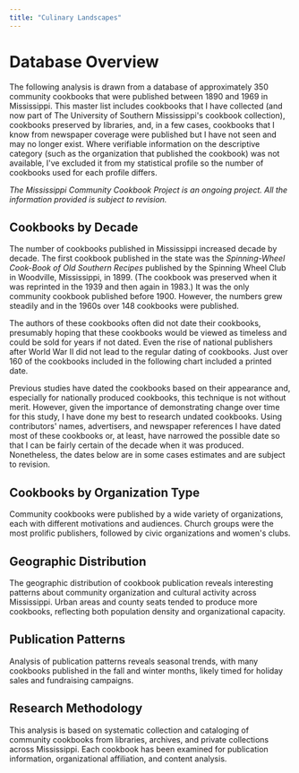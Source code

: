 ```yaml
---
title: "Culinary Landscapes"
---
```


# Database Overview

The following analysis is drawn from a database of approximately 350 community cookbooks that were published between 1890 and 1969 in Mississippi. This master list includes cookbooks that I have collected (and now part of The University of Southern Mississippi's cookbook collection), cookbooks preserved by libraries, and, in a few cases, cookbooks that I know from newspaper coverage were published but I have not seen and may no longer exist. Where verifiable information on the descriptive category (such as the organization that published the cookbook) was not available, I've excluded it from my statistical profile so the number of cookbooks used for each profile differs.

*The Mississippi Community Cookbook Project is an ongoing project. All the information provided is subject to revision.*

## Cookbooks by Decade

The number of cookbooks published in Mississippi increased decade by decade. The first cookbook published in the state was the *Spinning-Wheel Cook-Book of Old Southern Recipes* published by the Spinning Wheel Club in Woodville, Mississippi, in 1899. (The cookbook was preserved when it was reprinted in the 1939 and then again in 1983.) It was the only community cookbook published before 1900. However, the numbers grew steadily and in the 1960s over 148 cookbooks were published.

The authors of these cookbooks often did not date their cookbooks, presumably hoping that these cookbooks would be viewed as timeless and could be sold for years if not dated. Even the rise of national publishers after World War II did not lead to the regular dating of cookbooks. Just over 160 of the cookbooks included in the following chart included a printed date.

Previous studies have dated the cookbooks based on their appearance and, especially for nationally produced cookbooks, this technique is not without merit. However, given the importance of demonstrating change over time for this study, I have done my best to research undated cookbooks. Using contributors' names, advertisers, and newspaper references I have dated most of these cookbooks or, at least, have narrowed the possible date so that I can be fairly certain of the decade when it was produced. Nonetheless, the dates below are in some cases estimates and are subject to revision.

## Cookbooks by Organization Type

Community cookbooks were published by a wide variety of organizations, each with different motivations and audiences. Church groups were the most prolific publishers, followed by civic organizations and women's clubs.

## Geographic Distribution

The geographic distribution of cookbook publication reveals interesting patterns about community organization and cultural activity across Mississippi. Urban areas and county seats tended to produce more cookbooks, reflecting both population density and organizational capacity.

## Publication Patterns

Analysis of publication patterns reveals seasonal trends, with many cookbooks published in the fall and winter months, likely timed for holiday sales and fundraising campaigns.

## Research Methodology

This analysis is based on systematic collection and cataloging of community cookbooks from libraries, archives, and private collections across Mississippi. Each cookbook has been examined for publication information, organizational affiliation, and content analysis.